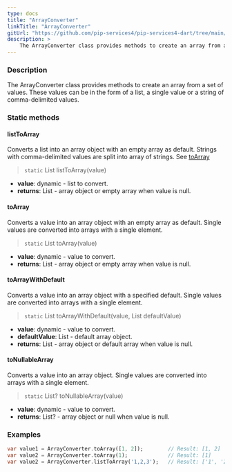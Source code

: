 ```yaml
---
type: docs
title: "ArrayConverter"
linkTitle: "ArrayConverter"
gitUrl: "https://github.com/pip-services4/pip-services4-dart/tree/main/pip-services4-commons-dart"
description: > 
    The ArrayConverter class provides methods to create an array from a set of values.
---
```


### Description
The ArrayConverter class provides methods to create an array from a set of values. These values can be in the form of a list,  a single value or a string of comma-delimited values.    

### Static methods

#### listToArray
Converts a list into an array object with an empty array as default.
Strings with comma-delimited values are split into array of strings.
See [toArray](#toarray)

> `static` List listToArray(value)

- **value**: dynamic - list to convert.
- **returns**: List - array object or empty array when value is null.


#### toArray
Converts a value into an array object with an empty array as default.
Single values are converted into arrays with a single element.

> `static` List toArray(value)

- **value**: dynamic - value to convert.
- **returns**: List - array object or empty array when value is null.

#### toArrayWithDefault
Converts a value into an array object with a specified default.
Single values are converted into arrays with a single element.

> `static` List toArrayWithDefault(value, List defaultValue)

- **value**: dynamic - value to convert.
- **defaultValue**: List - default array object.
- **returns**: List - array object or default array when value is null.

#### toNullableArray
Converts a value into an array object.
Single values are converted into arrays with a single element.

> `static` List? toNullableArray(value)

- **value**: dynamic - value to convert.
- **returns**: List? - array object or null when value is null.

### Examples

```dart
var value1 = ArrayConverter.toArray([1, 2]);		// Result: [1, 2]
var value2 = ArrayConverter.toArray(1);			    // Result: [1]
var value2 = ArrayConverter.listToArray('1,2,3');	// Result: ['1', '2', '3']

```
